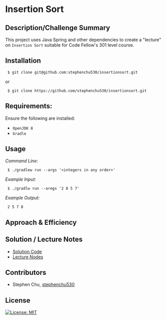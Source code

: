 # Insertion Sort

## Description/Challenge Summary
This project uses Java Spring and other dependencies to create a "lecture" on `Insertion Sort` suitable for Code Fellow's 301 level course.

## Installation

```
 $ git clone git@github.com:stephenchu530/insertionsort.git
```
or
```
 $ git clone https://github.com/stephenchu530/insertionsort.git
```

## Requirements:

Ensure the following are installed:
* `OpenJDK 8`
* `Gradle`

## Usage

*Command Line:*
```
 $ ./gradlew run --args '<integers in any order>'
```

*Example Input:*
```
 $ ./gradlw run --aregs '2 8 5 7'
```

*Example Output:*
```
 2 5 7 8
```

## Approach & Efficiency

## Solution / Lecture Notes
* [Solution Code](src/main/java/insertionsort/App.java)
* [Lecture Nodes](LECTURE-NOTES.md)

## Contributors
* Stephen Chu, [stephenchu530](https://github.com/stephenchu530)

## License
[![License: MIT](https://img.shields.io/badge/License-MIT-yellow.svg)](https://github.com/stephenchu530/insertionsort/blob/master/LICENSE)
